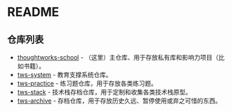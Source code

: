# README

## 仓库列表

- [thoughtworks-school](https://github.com/thoughtworks-school) - （这里）主仓库、用于存放私有库和影响力项目（比如书籍）。
- [tws-system](https://github.com/tws-system) - 教育支撑系统仓库。
- [tws-practice](https://github.com/tws-practice) - 练习题仓库，用于存放各类练习题。
- [tws-stack](https://github.com/tws-stack) - 技术栈存档仓库，用于定制和收集各类技术栈原型。
- [tws-archive](https://github.com/tws-archive) - 存档仓库，用于存放历史久远、暂停使用或弃之可惜的东西。
